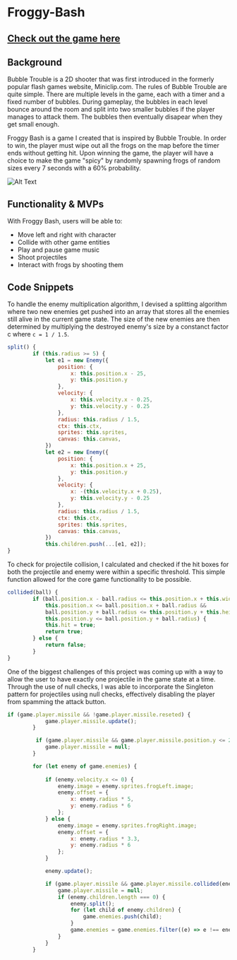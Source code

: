 # Froggy-Bash
## [Check out the game here](https://shenshuu.github.io/Froggy-Bash/)

## **Background**
Bubble Trouble is a 2D shooter that was first introduced in the formerly popular flash games website, Miniclip.com. 
The rules of Bubble Trouble are quite simple. There are multiple levels in the game, each with a timer and a fixed number
of bubbles. During gameplay, the bubbles in each level bounce around the room and split into two smaller bubbles if 
the player manages to attack them. The bubbles then eventually disapear when they get small enough.

Froggy Bash is a game I created that is inspired by Bubble Trouble. In order to win, the player must wipe out all the frogs on the map before the timer ends without getting hit. Upon winning the game, the player will have a choice to make the game "spicy" by randomly spawning frogs of random sizes every 7 seconds with a 60% probability. 

![Alt Text](https://github.com/shenshuu/Froggy-Bash/blob/main/src/gifs/2022-09-06%2016.03.29.gif)

## **Functionality & MVPs**
With Froggy Bash, users will be able to:

* Move left and right with character
* Collide with other game entities
* Play and pause game music
* Shoot projectiles
* Interact with frogs by shooting them

## **Code Snippets**
To handle the enemy multiplication algorithm, I devised a splitting algorithm where two new enemies get pushed into an array that stores all the enemies still alive in the current game state. The size of the new enemies are then determined by multiplying the destroyed enemy's size by a constanct factor c where ```c = 1 / 1.5```.
```js
split() {
        if (this.radius >= 5) {
            let e1 = new Enemy({
                position: {
                    x: this.position.x - 25,
                    y: this.position.y
                },
                velocity: {
                    x: this.velocity.x - 0.25,
                    y: this.velocity.y - 0.25
                },
                radius: this.radius / 1.5,
                ctx: this.ctx,
                sprites: this.sprites,
                canvas: this.canvas,
            })
            let e2 = new Enemy({
                position: {
                    x: this.position.x + 25,
                    y: this.position.y
                },
                velocity: {
                    x: -(this.velocity.x + 0.25),
                    y: this.velocity.y - 0.25
                },
                radius: this.radius / 1.5,
                ctx: this.ctx,
                sprites: this.sprites,
                canvas: this.canvas,
            })
            this.children.push(...[e1, e2]);
}

```

To check for projectile collision, I calculated and checked if the hit boxes for both the projectile and enemy were within a specific threshold. This simple function allowed for the core game functionality to be possible.
```js 
collided(ball) {
        if (ball.position.x - ball.radius <= this.position.x + this.width &&
            this.position.x <= ball.position.x + ball.radius &&
            ball.position.y + ball.radius <= this.position.y + this.height &&
            this.position.y <= ball.position.y + ball.radius) {
            this.hit = true;
            return true;
        } else {
            return false;
        }
}
```

One of the biggest challenges of this project was coming up with a way to allow the user to have exactly one projectile in the game state at a time. Through the use of null checks, I was able to incorporate the Singleton pattern for projectiles using null checks, effectively disabling the player from spamming the attack button. 
```js 
if (game.player.missile && !game.player.missile.reseted) {
            game.player.missile.update();
        }

         if (game.player.missile && game.player.missile.position.y <= 2.5) {
            game.player.missile = null;
        }

        for (let enemy of game.enemies) {
            
            if (enemy.velocity.x <= 0) {
                enemy.image = enemy.sprites.frogLeft.image; 
                enemy.offset = {
                    x: enemy.radius * 5,
                    y: enemy.radius * 6
                };
            } else {
                enemy.image = enemy.sprites.frogRight.image;
                enemy.offset = {
                    x: enemy.radius * 3.3, 
                    y: enemy.radius * 6
                };
            }

            enemy.update();

            if (game.player.missile && game.player.missile.collided(enemy)) {
                game.player.missile = null;
                if (enemy.children.length === 0) {
                    enemy.split();
                    for (let child of enemy.children) {
                        game.enemies.push(child);
                    }
                    game.enemies = game.enemies.filter((e) => e !== enemy);
                }
            }
        }
```
